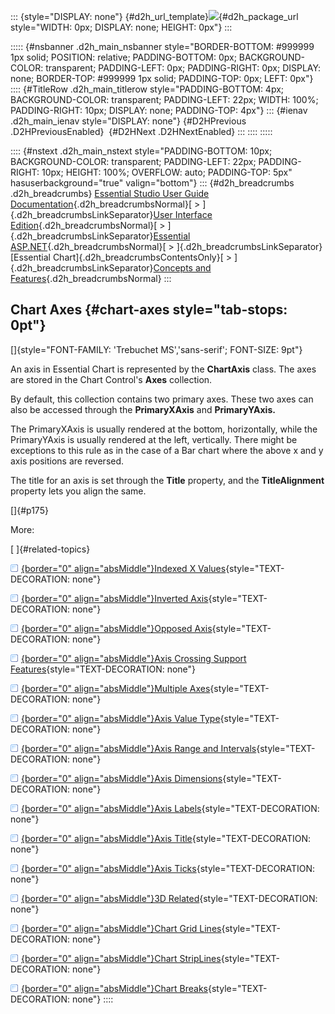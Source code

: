 ::: {style="DISPLAY: none"}
[](ms-xhelp:///?Id=d2h_url_template){#d2h_url_template}![](!package_url!){#d2h_package_url style="WIDTH: 0px; DISPLAY: none; HEIGHT: 0px"}
:::

::::: {#nsbanner .d2h_main_nsbanner style="BORDER-BOTTOM: #999999 1px solid; POSITION: relative; PADDING-BOTTOM: 0px; BACKGROUND-COLOR: transparent; PADDING-LEFT: 0px; PADDING-RIGHT: 0px; DISPLAY: none; BORDER-TOP: #999999 1px solid; PADDING-TOP: 0px; LEFT: 0px"}
:::: {#TitleRow .d2h_main_titlerow style="PADDING-BOTTOM: 4px; BACKGROUND-COLOR: transparent; PADDING-LEFT: 22px; WIDTH: 100%; PADDING-RIGHT: 10px; DISPLAY: none; PADDING-TOP: 4px"}
::: {#ienav .d2h_main_ienav style="DISPLAY: none"}
[](ms-xhelp:///?Id=8ccc219b-b146-4902-89f9-ec7c642f765f){#D2HPrevious .D2HPreviousEnabled}  [](ms-xhelp:///?Id=e633e00e-3fe9-42cf-a613-ab7362b99f75){#D2HNext .D2HNextEnabled}
:::
::::
:::::

:::: {#nstext .d2h_main_nstext style="PADDING-BOTTOM: 10px; BACKGROUND-COLOR: transparent; PADDING-LEFT: 22px; PADDING-RIGHT: 10px; HEIGHT: 100%; OVERFLOW: auto; PADDING-TOP: 5px" hasuserbackground="true" valign="bottom"}
::: {#d2h_breadcrumbs .d2h_breadcrumbs}
[Essential Studio User Guide Documentation](ms-xhelp:///?Id=12457748-09e3-4d74-a240-8e049cedf030){.d2h_breadcrumbsNormal}[ \> ]{.d2h_breadcrumbsLinkSeparator}[User Interface Edition](ms-xhelp:///?Id=c29296b7-531c-413b-a0ec-488ca1f7f669){.d2h_breadcrumbsNormal}[ \> ]{.d2h_breadcrumbsLinkSeparator}[Essential ASP.NET](ms-xhelp:///?Id=25c35330-c127-4dad-9a92-ed79dc7261a6){.d2h_breadcrumbsNormal}[ \> ]{.d2h_breadcrumbsLinkSeparator}[Essential Chart]{.d2h_breadcrumbsContentsOnly}[ \> ]{.d2h_breadcrumbsLinkSeparator}[Concepts and Features](ms-xhelp:///?Id=100687ce-82f2-4424-9d16-0949ea76cf15){.d2h_breadcrumbsNormal}
:::

## Chart Axes {#chart-axes style="tab-stops: 0pt"}

[]{style="FONT-FAMILY: 'Trebuchet MS','sans-serif'; FONT-SIZE: 9pt"} 

An axis in Essential Chart is represented by the **ChartAxis** class. The axes are stored in the Chart Control\'s **Axes** collection.

By default, this collection contains two primary axes. These two axes can also be accessed through the **PrimaryXAxis** and **PrimaryYAxis.**

The PrimaryXAxis is usually rendered at the bottom, horizontally, while the PrimaryYAxis is usually rendered at the left, vertically. There might be exceptions to this rule as in the case of a Bar chart where the above x and y axis positions are reversed.

The title for an axis is set through the **Title** property, and the **TitleAlignment** property lets you align the same.

[]{#p175} 

More:

[ ]{#related-topics}

[![](button.gif){border="0" align="absMiddle"}Indexed X Values](ms-xhelp:///?Id=e633e00e-3fe9-42cf-a613-ab7362b99f75){style="TEXT-DECORATION: none"}

[![](button.gif){border="0" align="absMiddle"}Inverted Axis](ms-xhelp:///?Id=27c1ed75-0e81-4a21-91f6-c12eca4b4596){style="TEXT-DECORATION: none"}

[![](button.gif){border="0" align="absMiddle"}Opposed Axis](ms-xhelp:///?Id=6f18ff20-ce2b-4924-8040-3630a91c1013){style="TEXT-DECORATION: none"}

[![](button.gif){border="0" align="absMiddle"}Axis Crossing Support Features](ms-xhelp:///?Id=e745ecb0-444c-462a-98b9-88d7045893fb){style="TEXT-DECORATION: none"}

[![](button.gif){border="0" align="absMiddle"}Multiple Axes](ms-xhelp:///?Id=c4388a39-aeef-4fdf-bfd0-3f0465f0284f){style="TEXT-DECORATION: none"}

[![](button.gif){border="0" align="absMiddle"}Axis Value Type](ms-xhelp:///?Id=00eb713d-8cb5-4572-9e8a-ea5a7d8af476){style="TEXT-DECORATION: none"}

[![](button.gif){border="0" align="absMiddle"}Axis Range and Intervals](ms-xhelp:///?Id=3c8cce99-e05a-4e39-9e32-bd786f7c5766){style="TEXT-DECORATION: none"}

[![](button.gif){border="0" align="absMiddle"}Axis Dimensions](ms-xhelp:///?Id=54d3eec1-e91f-4200-b911-27374a5464ee){style="TEXT-DECORATION: none"}

[![](button.gif){border="0" align="absMiddle"}Axis Labels](ms-xhelp:///?Id=bcf7f2ad-784b-46d9-96ee-3357083c227c){style="TEXT-DECORATION: none"}

[![](button.gif){border="0" align="absMiddle"}Axis Title](ms-xhelp:///?Id=36141109-ebdf-466e-88f1-a4204b323032){style="TEXT-DECORATION: none"}

[![](button.gif){border="0" align="absMiddle"}Axis Ticks](ms-xhelp:///?Id=49ba0a4e-7fc0-484f-8340-85a89565f7b8){style="TEXT-DECORATION: none"}

[![](button.gif){border="0" align="absMiddle"}3D Related](ms-xhelp:///?Id=11057331-a66e-4108-a025-1e07fa80b2d1){style="TEXT-DECORATION: none"}

[![](button.gif){border="0" align="absMiddle"}Chart Grid Lines](ms-xhelp:///?Id=6d7191ae-e443-4d92-89d7-96e9bf1033c1){style="TEXT-DECORATION: none"}

[![](button.gif){border="0" align="absMiddle"}Chart StripLines](ms-xhelp:///?Id=ac096fd3-d4ed-41e0-a5ef-63250a9354bc){style="TEXT-DECORATION: none"}

[![](button.gif){border="0" align="absMiddle"}Chart Breaks](ms-xhelp:///?Id=8ef1fef4-bc76-4c75-9490-75719699545a){style="TEXT-DECORATION: none"}
::::
